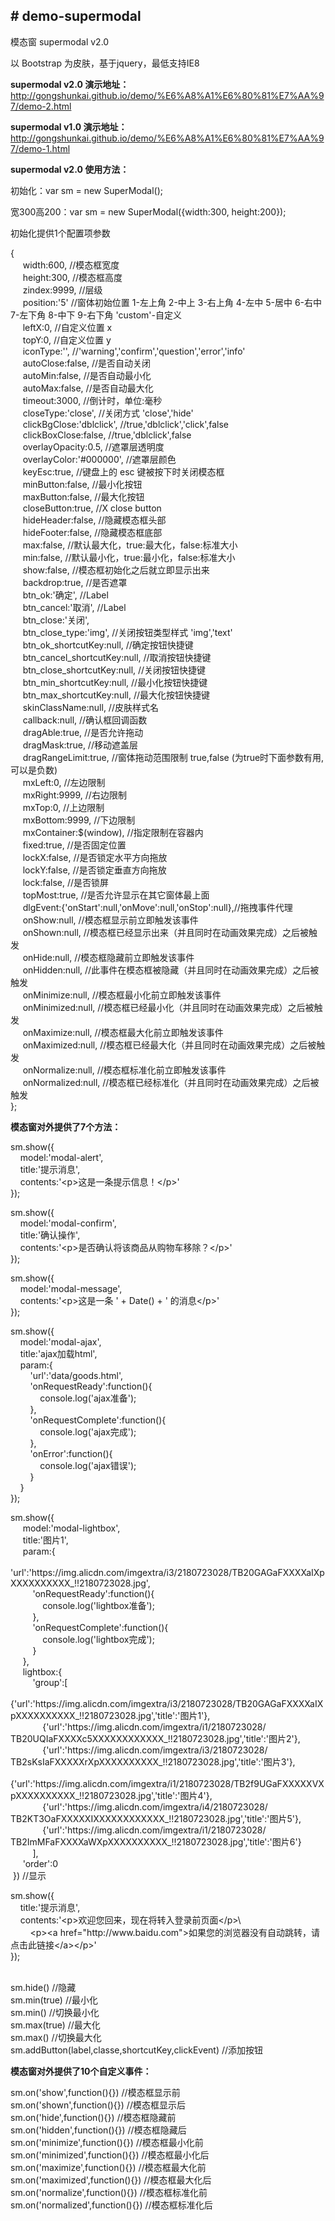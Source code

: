 ﻿<h2># demo-supermodal</h2>
<p>模态窗 supermodal v2.0</p>
<p>以 Bootstrap 为皮肤，基于jquery，最低支持IE8</p>
<p><b>supermodal v2.0 演示地址：</b><a href="http://gongshunkai.github.io/demo/%E6%A8%A1%E6%80%81%E7%AA%97/demo-2.html">http://gongshunkai.github.io/demo/%E6%A8%A1%E6%80%81%E7%AA%97/demo-2.html</a></p>
<p><b>supermodal v1.0 演示地址：</b><a href="http://gongshunkai.github.io/demo/%E6%A8%A1%E6%80%81%E7%AA%97/demo-1.html">http://gongshunkai.github.io/demo/%E6%A8%A1%E6%80%81%E7%AA%97/demo-1.html</a></p>
<p><b>supermodal v2.0 使用方法：</b></p>
<p>初始化：var sm = new SuperModal();</p>
<p>宽300高200：var sm = new SuperModal({width:300, height:200});</p>
<p>初始化提供1个配置项参数</p>
<p>{<br>&nbsp;&nbsp;&nbsp;&nbsp;
  width:600, //模态框宽度<br>&nbsp;&nbsp;&nbsp;&nbsp;
  height:300, //模态框高度<br>&nbsp;&nbsp;&nbsp;&nbsp;
  zindex:9999, //层级<br>&nbsp;&nbsp;&nbsp;&nbsp;
  position:'5' //窗体初始位置 1-左上角 2-中上 3-右上角 4-左中 5-居中 6-右中 7-左下角 8-中下 9-右下角 'custom'-自定义<br>&nbsp;&nbsp;&nbsp;&nbsp;
  leftX:0, //自定义位置 x<br>&nbsp;&nbsp;&nbsp;&nbsp;
  topY:0, //自定义位置 y<br>&nbsp;&nbsp;&nbsp;&nbsp;
  iconType:'', //'warning','confirm','question','error','info'<br>&nbsp;&nbsp;&nbsp;&nbsp;
  autoClose:false, //是否自动关闭<br>&nbsp;&nbsp;&nbsp;&nbsp;
  autoMin:false, //是否自动最小化<br>&nbsp;&nbsp;&nbsp;&nbsp;
  autoMax:false, //是否自动最大化<br>&nbsp;&nbsp;&nbsp;&nbsp;
  timeout:3000, //倒计时，单位:毫秒<br>&nbsp;&nbsp;&nbsp;&nbsp;
  closeType:'close', //关闭方式 'close','hide'<br>&nbsp;&nbsp;&nbsp;&nbsp;
  clickBgClose:'dblclick', //true,'dblclick','click',false<br>&nbsp;&nbsp;&nbsp;&nbsp;
  clickBoxClose:false, //true,'dblclick',false<br>&nbsp;&nbsp;&nbsp;&nbsp;
  overlayOpacity:0.5, //遮罩层透明度<br>&nbsp;&nbsp;&nbsp;&nbsp;
  overlayColor:'#000000', //遮罩层颜色<br>&nbsp;&nbsp;&nbsp;&nbsp;
  keyEsc:true, //键盘上的 esc 键被按下时关闭模态框<br>&nbsp;&nbsp;&nbsp;&nbsp;
  minButton:false, //最小化按钮<br>&nbsp;&nbsp;&nbsp;&nbsp;
  maxButton:false, //最大化按钮<br>&nbsp;&nbsp;&nbsp;&nbsp;
  closeButton:true, //X close button<br>&nbsp;&nbsp;&nbsp;&nbsp;
  hideHeader:false, //隐藏模态框头部<br>&nbsp;&nbsp;&nbsp;&nbsp;
  hideFooter:false, //隐藏模态框底部<br>&nbsp;&nbsp;&nbsp;&nbsp;
  max:false, //默认最大化，true:最大化，false:标准大小<br>&nbsp;&nbsp;&nbsp;&nbsp;
  min:false, //默认最小化，true:最小化，false:标准大小<br>&nbsp;&nbsp;&nbsp;&nbsp;
  show:false, //模态框初始化之后就立即显示出来<br>&nbsp;&nbsp;&nbsp;&nbsp;
  backdrop:true, //是否遮罩<br>&nbsp;&nbsp;&nbsp;&nbsp;
  btn_ok:'确定', //Label<br>&nbsp;&nbsp;&nbsp;&nbsp;
  btn_cancel:'取消', //Label<br>&nbsp;&nbsp;&nbsp;&nbsp;
  btn_close:'关闭', <br>&nbsp;&nbsp;&nbsp;&nbsp;
  btn_close_type:'img', //关闭按钮类型样式 'img','text'<br>&nbsp;&nbsp;&nbsp;&nbsp;
  btn_ok_shortcutKey:null, //确定按钮快捷键<br>&nbsp;&nbsp;&nbsp;&nbsp;
  btn_cancel_shortcutKey:null, //取消按钮快捷键<br>&nbsp;&nbsp;&nbsp;&nbsp;
  btn_close_shortcutKey:null, //关闭按钮快捷键<br>&nbsp;&nbsp;&nbsp;&nbsp;
  btn_min_shortcutKey:null, //最小化按钮快捷键<br>&nbsp;&nbsp;&nbsp;&nbsp;
  btn_max_shortcutKey:null, //最大化按钮快捷键<br>&nbsp;&nbsp;&nbsp;&nbsp;
  skinClassName:null, //皮肤样式名<br>&nbsp;&nbsp;&nbsp;&nbsp;
  callback:null, //确认框回调函数<br>&nbsp;&nbsp;&nbsp;&nbsp;
  dragAble:true, //是否允许拖动<br>&nbsp;&nbsp;&nbsp;&nbsp;
  dragMask:true, //移动遮盖层<br>&nbsp;&nbsp;&nbsp;&nbsp;
  dragRangeLimit:true, //窗体拖动范围限制 true,false (为true时下面参数有用,可以是负数)<br>&nbsp;&nbsp;&nbsp;&nbsp;
  mxLeft:0, //左边限制<br>&nbsp;&nbsp;&nbsp;&nbsp;
  mxRight:9999, //右边限制<br>&nbsp;&nbsp;&nbsp;&nbsp;
  mxTop:0, //上边限制<br>&nbsp;&nbsp;&nbsp;&nbsp;
  mxBottom:9999, //下边限制<br>&nbsp;&nbsp;&nbsp;&nbsp;
  mxContainer:$(window), //指定限制在容器内<br>&nbsp;&nbsp;&nbsp;&nbsp;
  fixed:true, //是否固定位置<br>&nbsp;&nbsp;&nbsp;&nbsp;
  lockX:false, //是否锁定水平方向拖放<br>&nbsp;&nbsp;&nbsp;&nbsp;
  lockY:false, //是否锁定垂直方向拖放<br>&nbsp;&nbsp;&nbsp;&nbsp;
  lock:false, //是否锁屏<br>&nbsp;&nbsp;&nbsp;&nbsp;
  topMost:true, //是否允许显示在其它窗体最上面<br>&nbsp;&nbsp;&nbsp;&nbsp;
  dlgEvent:{'onStart':null,'onMove':null,'onStop':null},//拖拽事件代理<br>&nbsp;&nbsp;&nbsp;&nbsp;
  onShow:null, //模态框显示前立即触发该事件<br>&nbsp;&nbsp;&nbsp;&nbsp;
  onShown:null, //模态框已经显示出来（并且同时在动画效果完成）之后被触发<br>&nbsp;&nbsp;&nbsp;&nbsp;
  onHide:null, //模态框隐藏前立即触发该事件<br>&nbsp;&nbsp;&nbsp;&nbsp;
  onHidden:null, //此事件在模态框被隐藏（并且同时在动画效果完成）之后被触发<br>&nbsp;&nbsp;&nbsp;&nbsp;
  onMinimize:null, //模态框最小化前立即触发该事件<br>&nbsp;&nbsp;&nbsp;&nbsp;
  onMinimized:null, //模态框已经最小化（并且同时在动画效果完成）之后被触发<br>&nbsp;&nbsp;&nbsp;&nbsp;
  onMaximize:null, //模态框最大化前立即触发该事件<br>&nbsp;&nbsp;&nbsp;&nbsp;
  onMaximized:null, //模态框已经最大化（并且同时在动画效果完成）之后被触发<br>&nbsp;&nbsp;&nbsp;&nbsp;
  onNormalize:null, //模态框标准化前立即触发该事件<br>&nbsp;&nbsp;&nbsp;&nbsp;
  onNormalized:null, //模态框已经标准化（并且同时在动画效果完成）之后被触发<br>
  };</p>
<p><b>模态窗对外提供了7个方法：</b></p>
<p>sm.show({<br>
&nbsp; &nbsp; model:'modal-alert',<br>
&nbsp; &nbsp; title:'提示消息',<br>
&nbsp; &nbsp; contents:'&lt;p&gt;这是一条提示信息！&lt;/p&gt;'<br>
}); </p>
<p>sm.show({<br>
&nbsp; &nbsp; model:'modal-confirm',<br>
&nbsp; &nbsp; title:'确认操作',<br>
&nbsp; &nbsp; contents:'&lt;p&gt;是否确认将该商品从购物车移除？&lt;/p&gt;'<br>
});</p>
<p>sm.show({<br>
&nbsp; &nbsp; model:'modal-message',<br>
&nbsp; &nbsp; contents:'&lt;p&gt;这是一条 ' + Date() + ' 的消息&lt;/p&gt;'<br>
});</p>
<p>sm.show({<br>
&nbsp; &nbsp; model:'modal-ajax',<br>
&nbsp; &nbsp; title:'ajax加载html',<br>
&nbsp; &nbsp; param:{<br>
&nbsp; &nbsp; &nbsp; &nbsp; 'url':'data/goods.html',<br>
&nbsp; &nbsp; &nbsp; &nbsp; 'onRequestReady':function(){<br>
&nbsp; &nbsp; &nbsp; &nbsp; &nbsp; &nbsp; console.log('ajax准备');<br>
&nbsp; &nbsp; &nbsp; &nbsp; },<br>
&nbsp; &nbsp; &nbsp; &nbsp; 'onRequestComplete':function(){<br>
&nbsp; &nbsp; &nbsp; &nbsp; &nbsp; &nbsp; console.log('ajax完成');<br>
&nbsp; &nbsp; &nbsp; &nbsp; },<br>
&nbsp; &nbsp; &nbsp; &nbsp; 'onError':function(){<br>
&nbsp; &nbsp; &nbsp; &nbsp; &nbsp; &nbsp; console.log('ajax错误');<br>
&nbsp; &nbsp; &nbsp; &nbsp; }<br>
&nbsp; &nbsp; }<br>
});</p>
<p>sm.show({<br>&nbsp;&nbsp;&nbsp;&nbsp;
model:'modal-lightbox',<br>&nbsp;&nbsp;&nbsp;&nbsp;
title:'图片1',<br>&nbsp;&nbsp;&nbsp;&nbsp;
param:{<br>&nbsp;&nbsp;&nbsp;&nbsp;&nbsp;&nbsp;&nbsp;&nbsp;
  'url':'https://img.alicdn.com/imgextra/i3/2180723028/TB20GAGaFXXXXaIXpXXXXXXXXXX_!!2180723028.jpg',<br>
  &nbsp;&nbsp;&nbsp;&nbsp;&nbsp;&nbsp;&nbsp;&nbsp;
  'onRequestReady':function(){<br>
  &nbsp;&nbsp;&nbsp;&nbsp;&nbsp;&nbsp;&nbsp;&nbsp;
    &nbsp; &nbsp; console.log('lightbox准备');<br>&nbsp;&nbsp;&nbsp;&nbsp;
  &nbsp; &nbsp; },<br>&nbsp;&nbsp;&nbsp;&nbsp;
  &nbsp; &nbsp; 'onRequestComplete':function(){<br>
  &nbsp;&nbsp;&nbsp;&nbsp;
    &nbsp; &nbsp; &nbsp; &nbsp; console.log('lightbox完成');<br>&nbsp;&nbsp;&nbsp;&nbsp;
  &nbsp; &nbsp; }<br>&nbsp;&nbsp;&nbsp;&nbsp;
},<br>&nbsp;&nbsp;&nbsp;&nbsp;
lightbox:{<br>&nbsp;&nbsp;&nbsp;&nbsp;
  &nbsp; &nbsp; 'group':[<br>
  &nbsp;&nbsp;&nbsp;&nbsp;
    &nbsp; &nbsp; &nbsp; &nbsp; {'url':'https://img.alicdn.com/imgextra/i3/2180723028/TB20GAGaFXXXXaIXpXXXXXXXXXX_!!2180723028.jpg','title':'图片1'},<br>&nbsp;&nbsp;&nbsp;&nbsp;
    &nbsp; &nbsp; &nbsp; &nbsp; {'url':'https://img.alicdn.com/imgextra/i1/2180723028/
    TB20UQIaFXXXXc5XXXXXXXXXXXX_!!2180723028.jpg','title':'图片2'},<br>&nbsp;&nbsp;&nbsp;&nbsp;
    &nbsp; &nbsp; &nbsp; &nbsp; {'url':'https://img.alicdn.com/imgextra/i3/2180723028/
    TB2sKsIaFXXXXXrXpXXXXXXXXXX_!!2180723028.jpg','title':'图片3'},<br>
    &nbsp;&nbsp;&nbsp;&nbsp;
    &nbsp; &nbsp; &nbsp; &nbsp; {'url':'https://img.alicdn.com/imgextra/i1/2180723028/TB2f9UGaFXXXXXVXpXXXXXXXXXX_!!2180723028.jpg','title':'图片4'},<br>&nbsp;&nbsp;&nbsp;&nbsp;
    &nbsp; &nbsp; &nbsp; &nbsp; {'url':'https://img.alicdn.com/imgextra/i4/2180723028/
    TB2KT3OaFXXXXXIXXXXXXXXXXXX_!!2180723028.jpg','title':'图片5'},<br>&nbsp;&nbsp;&nbsp;&nbsp;
    &nbsp; &nbsp; &nbsp; &nbsp; {'url':'https://img.alicdn.com/imgextra/i1/2180723028/
    TB2ImMFaFXXXXaWXpXXXXXXXXXX_!!2180723028.jpg','title':'图片6'}<br>&nbsp;&nbsp;&nbsp;&nbsp;
  &nbsp; &nbsp; ],<br>&nbsp;&nbsp;&nbsp;&nbsp;
  'order':0<br>
&nbsp;}) //显示</p>
<p>sm.show({<br>
&nbsp; &nbsp; title:'提示消息',<br>
&nbsp; &nbsp; contents:'&lt;p&gt;欢迎您回来，现在将转入登录前页面&lt;/p&gt;\<br>
&nbsp;&nbsp;&nbsp;&nbsp;&nbsp;&nbsp;&nbsp;&nbsp;&lt;p&gt;&lt;a href=&quot;http://www.baidu.com&quot;&gt;如果您的浏览器没有自动跳转，请点击此链接&lt;/a&gt;&lt;/p&gt;'<br>
});</p>
<p><br>
  sm.hide() //隐藏<br>
  sm.min(true) //最小化<br>
  sm.min() //切换最小化<br>
  sm.max(true) //最大化<br>
  sm.max() //切换最大化<br>
  sm.addButton(label,classe,shortcutKey,clickEvent) //添加按钮</p>
<p><b>模态窗对外提供了10个自定义事件：</b></p>
<p>sm.on('show',function(){}) //模态框显示前<br> 
sm.on('shown',function(){}) //模态框显示后<br>
sm.on('hide',function(){}) //模态框隐藏前<br>
sm.on('hidden',function(){}) //模态框隐藏后<br>
sm.on('minimize',function(){}) //模态框最小化前<br>
sm.on('minimized',function(){}) //模态框最小化后<br>
sm.on('maximize',function(){}) //模态框最大化前<br>
sm.on('maximized',function(){}) //模态框最大化后<br>
sm.on('normalize',function(){}) //模态框标准化前<br>
sm.on('normalized',function(){}) //模态框标准化后</p>